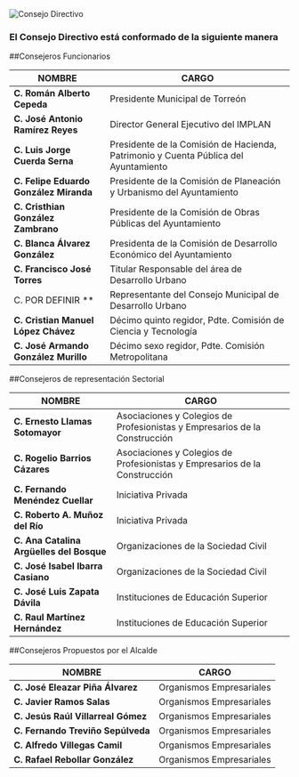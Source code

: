 
<img class="img-responsive contenido-imagen" src="integrantes/mesa.jpg" alt="Consejo Directivo">

### El Consejo Directivo está conformado de la siguiente manera

##Consejeros Funcionarios

NOMBRE                                     | CARGO
-------------------------------------------|------------------------------------------------------------------------------------
**C. Román Alberto Cepeda**                    | Presidente Municipal de Torreón
**C. José Antonio Ramírez Reyes**              | Director General Ejecutivo del IMPLAN
**C. Luis Jorge Cuerda Serna**                 | Presidente de la Comisión de Hacienda, Patrimonio y Cuenta Pública del Ayuntamiento
**C. Felipe Eduardo González Miranda**         | Presidente de la Comisión de Planeación y Urbanismo del Ayuntamiento
**C. Cristhian González Zambrano**             | Presidente de la Comisión de Obras Públicas del Ayuntamiento
**C. Blanca Álvarez González**                 | Presidenta de la Comisión de Desarrollo Económico del Ayuntamiento
**C. Francisco José Torres**                   | Titular Responsable del área de Desarrollo Urbano
C. POR DEFINIR **                          | Representante del Consejo Municipal de Desarrollo Urbano
**C. Cristian Manuel López Chávez**            | Décimo quinto regidor, Pdte. Comisión de Ciencia y Tecnología
**C. José Armando González Murillo**           | Décimo sexo regidor, Pdte. Comisión Metropolitana

##Consejeros de representación Sectorial

NOMBRE                                     | CARGO
-------------------------------------------|------------------------------------------------------------------------------------
**C. Ernesto Llamas Sotomayor**                | Asociaciones y Colegios de Profesionistas y Empresarios de la Construcción
**C. Rogelio Barrios Cázares**                 | Asociaciones y Colegios de Profesionistas y Empresarios de la Construcción
**C. Fernando Menéndez Cuellar**               | Iniciativa Privada
**C. Roberto A. Muñoz del Río**                | Iniciativa Privada
**C. Ana Catalina Argüelles del Bosque**       | Organizaciones de la Sociedad Civil
**C. José Isabel Ibarra Casiano**              | Organizaciones de la Sociedad Civil
**C. José Luis Zapata Dávila**                 | Instituciones de Educación Superior
**C. Raul Martínez Hernández**                 | Instituciones de Educación Superior

##Consejeros Propuestos por el Alcalde

NOMBRE                     | CARGO
---------------------------|------------------------------------------------------------------------------------
**C. José Eleazar Piña Álvarez**              | Organismos Empresariales
**C. Javier Ramos Salas**                     | Organismos Empresariales
**C. Jesús Raúl Villarreal Gómez**            | Organismos Empresariales
**C. Fernando Treviño Sepúlveda**             | Organismos Empresariales
**C. Alfredo Villegas Camil**                 | Organismos Empresariales
**C. Rafael Rebollar González**               | Organismos Empresariales
